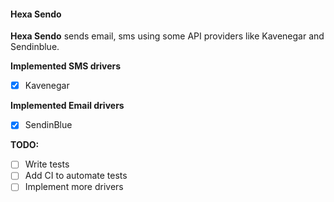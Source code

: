 #### Hexa Sendo 

__Hexa Sendo__ sends email, sms using some API providers like Kavenegar and Sendinblue.

__Implemented SMS drivers__
- [x] Kavenegar

__Implemented Email drivers__ 
- [x] SendinBlue

__TODO:__
- [ ] Write tests
- [ ] Add CI  to automate tests
- [ ] Implement more drivers